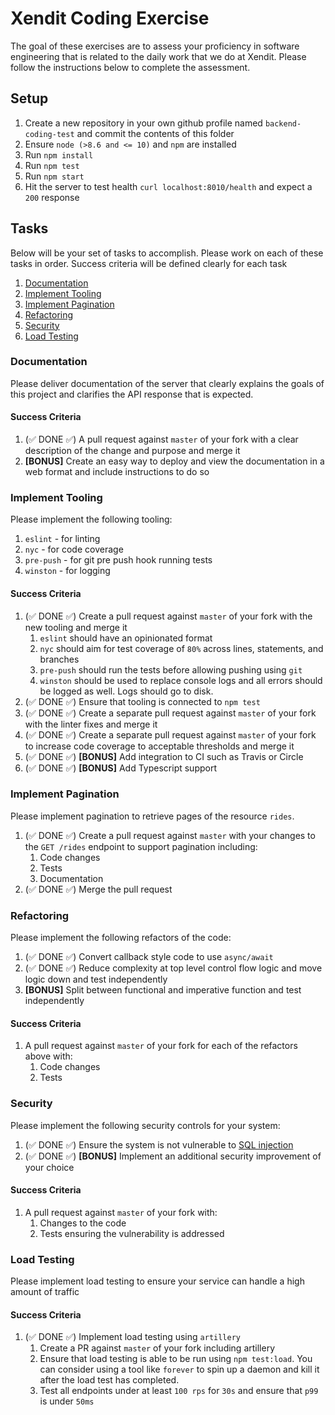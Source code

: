 # Xendit Coding Exercise

The goal of these exercises are to assess your proficiency in software engineering that is related to the daily work that we do at Xendit. Please follow the instructions below to complete the assessment.

## Setup

1. Create a new repository in your own github profile named `backend-coding-test` and commit the contents of this folder
2. Ensure `node (>8.6 and <= 10)` and `npm` are installed
3. Run `npm install`
4. Run `npm test`
5. Run `npm start`
6. Hit the server to test health `curl localhost:8010/health` and expect a `200` response 

## Tasks

Below will be your set of tasks to accomplish. Please work on each of these tasks in order. Success criteria will be defined clearly for each task

1. [Documentation](#documentation)
2. [Implement Tooling](#implement-tooling)
3. [Implement Pagination](#implement-pagination)
4. [Refactoring](#refactoring)
5. [Security](#security)
6. [Load Testing](#load-testing)

### Documentation

Please deliver documentation of the server that clearly explains the goals of this project and clarifies the API response that is expected.

#### Success Criteria

1. (✅ DONE ✅) A pull request against `master` of your fork with a clear description of the change and purpose and merge it
3. **[BONUS]** Create an easy way to deploy and view the documentation in a web format and include instructions to do so

### Implement Tooling

Please implement the following tooling:

1. `eslint` - for linting
2. `nyc` - for code coverage
3. `pre-push` - for git pre push hook running tests
4. `winston` - for logging

#### Success Criteria

1. (✅ DONE ✅) Create a pull request against `master` of your fork with the new tooling and merge it
    1. `eslint` should have an opinionated format
    2. `nyc` should aim for test coverage of `80%` across lines, statements, and branches
    3. `pre-push` should run the tests before allowing pushing using `git`
    4. `winston` should be used to replace console logs and all errors should be logged as well. Logs should go to disk.
2. (✅ DONE ✅) Ensure that tooling is connected to `npm test`
3. (✅ DONE ✅) Create a separate pull request against `master` of your fork with the linter fixes and merge it
4. (✅ DONE ✅) Create a separate pull request against `master` of your fork to increase code coverage to acceptable thresholds and merge it
5. (✅ DONE ✅) **[BONUS]** Add integration to CI such as Travis or Circle
6. (✅ DONE ✅) **[BONUS]** Add Typescript support

### Implement Pagination

Please implement pagination to retrieve pages of the resource `rides`.

1. (✅ DONE ✅) Create a pull request against `master` with your changes to the `GET /rides` endpoint to support pagination including:
    1. Code changes
    2. Tests
    3. Documentation
2. (✅ DONE ✅) Merge the pull request

### Refactoring

Please implement the following refactors of the code:

1. (✅ DONE ✅) Convert callback style code to use `async/await`
2. (✅ DONE ✅) Reduce complexity at top level control flow logic and move logic down and test independently
3. **[BONUS]** Split between functional and imperative function and test independently

#### Success Criteria

1. A pull request against `master` of your fork for each of the refactors above with:
    1. Code changes
    2. Tests

### Security

Please implement the following security controls for your system:

1. (✅ DONE ✅) Ensure the system is not vulnerable to [SQL injection](https://www.owasp.org/index.php/SQL_Injection)
2. (✅ DONE ✅) **[BONUS]** Implement an additional security improvement of your choice

#### Success Criteria

1. A pull request against `master` of your fork with:
    1. Changes to the code
    2. Tests ensuring the vulnerability is addressed

### Load Testing

Please implement load testing to ensure your service can handle a high amount of traffic

#### Success Criteria

1. (✅ DONE ✅) Implement load testing using `artillery`
    1. Create a PR against `master` of your fork including artillery
    2. Ensure that load testing is able to be run using `npm test:load`. You can consider using a tool like `forever` to spin up a daemon and kill it after the load test has completed.
    3. Test all endpoints under at least `100 rps` for `30s` and ensure that `p99` is under `50ms`
